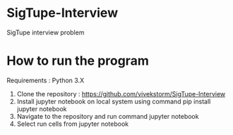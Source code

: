 # SigTupe-Interview
SigTupe interview problem
# How to run the program
Requirements : Python 3.X
1. Clone the repository : https://github.com/vivekstorm/SigTupe-Interview
2. Install jupyter notebook on local system using command pip install jupyter notebook
3. Navigate to the repository and run command jupyter notebook
4. Select run cells from jupyter notebook
